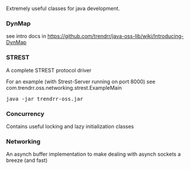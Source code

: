 Extremely useful classes for java development.  

### DynMap

see intro docs in https://github.com/trendrr/java-oss-lib/wiki/Introducing-DynMap


### STREST

A complete STREST protocol driver

For an example (with Strest-Server running on port 8000) see
com.trendrr.oss.networking.strest.ExampleMain
<pre>
java -jar trendrr-oss.jar
</pre>


### Concurrency

Contains useful locking and lazy initialization classes



### Networking

An asynch buffer implementation to make dealing with asynch sockets a breeze (and fast)
